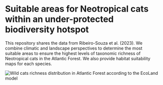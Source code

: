 # Suitable areas for Neotropical cats within an under-protected biodiversity hotspot
This repository shares the data from Ribeiro-Souza et al. (2023). We combine climatic and landscape perspectives to determine the most suitable areas to ensure the highest levels of taxonomic richness of Neotropical cats in the Atlantic Forest. We also provide habitat suitability maps for each species.

![Wild cats richness distribution in Atlantic Forest according to the EcoLand model](https://user-images.githubusercontent.com/65490803/226073033-efe45590-8965-4f4a-9a5b-77628bad255e.png)
